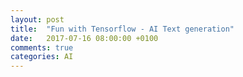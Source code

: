 ```yaml
---
layout: post
title:  "Fun with Tensorflow - AI Text generation"
date:   2017-07-16 08:00:00 +0100
comments: true
categories: AI
---
```


